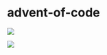 # advent-of-code

![](https://img.shields.io/badge/stars%20⭐-34-yellow)

![](https://img.shields.io/badge/days%20completed-17-red)
